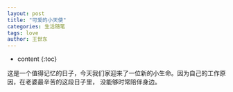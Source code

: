 ```yaml
---
layout: post
title: "可爱的小天使"
categories: 生活随笔
tags: love
author: 王世东
---
```


* content
{:toc}

这是一个值得记忆的日子，今天我们家迎来了一位新的小生命。因为自己的工作原因，在老婆最辛苦的这段日子里，
没能够时常陪伴身边。


